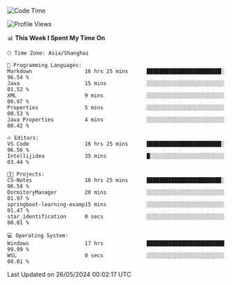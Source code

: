 <!--START_SECTION:waka-->
![Code Time](http://img.shields.io/badge/Code%20Time-1%2C714%20hrs%2044%20mins-blue)

![Profile Views](http://img.shields.io/badge/Profile%20Views-1-blue)

📊 **This Week I Spent My Time On** 

```text
🕑︎ Time Zone: Asia/Shanghai

💬 Programming Languages: 
Markdown                 16 hrs 25 mins      ████████████████████████░   96.54 % 
Java                     15 mins             ░░░░░░░░░░░░░░░░░░░░░░░░░   01.52 % 
XML                      9 mins              ░░░░░░░░░░░░░░░░░░░░░░░░░   00.97 % 
Properties               5 mins              ░░░░░░░░░░░░░░░░░░░░░░░░░   00.53 % 
Java Properties          4 mins              ░░░░░░░░░░░░░░░░░░░░░░░░░   00.42 % 

🔥 Editors: 
VS Code                  16 hrs 25 mins      ████████████████████████░   96.56 % 
Intellijidea             35 mins             █░░░░░░░░░░░░░░░░░░░░░░░░   03.44 % 

🐱‍💻 Projects: 
CS-Notes                 16 hrs 25 mins      ████████████████████████░   96.54 % 
DormitoryManager         20 mins             ░░░░░░░░░░░░░░░░░░░░░░░░░   01.97 % 
springboot-learning-examp15 mins             ░░░░░░░░░░░░░░░░░░░░░░░░░   01.47 % 
star_identification      0 secs              ░░░░░░░░░░░░░░░░░░░░░░░░░   00.01 % 

💻 Operating System: 
Windows                  17 hrs              █████████████████████████   99.99 % 
WSL                      0 secs              ░░░░░░░░░░░░░░░░░░░░░░░░░   00.01 % 
```


 Last Updated on 26/05/2024 00:02:17 UTC
<!--END_SECTION:waka-->